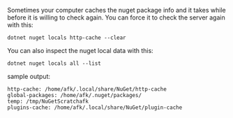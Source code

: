 Sometimes your computer caches the nuget package info and it takes while before it is willing to check again. You can force it to check the server again with this:

```
dotnet nuget locals http-cache --clear
```

You can also inspect the nuget local data with this:

```
dotnet nuget locals all --list
```
sample output:
```
http-cache: /home/afk/.local/share/NuGet/http-cache
global-packages: /home/afk/.nuget/packages/
temp: /tmp/NuGetScratchafk
plugins-cache: /home/afk/.local/share/NuGet/plugin-cache
```